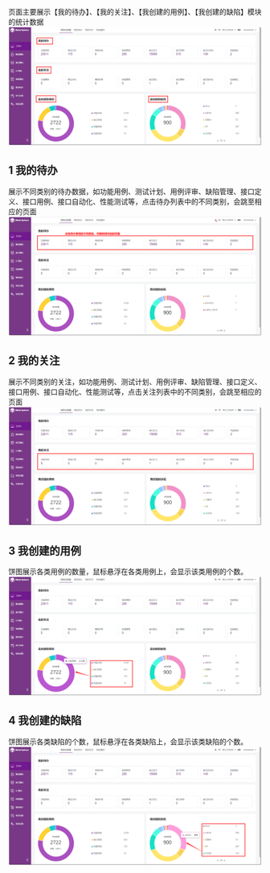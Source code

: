 页面主要展示【我的待办】、【我的关注】、【我创建的用例】、【我创建的缺陷】模块的统计数据
![显示用例个数](../../img/user_manual/my_desk/dashboard/all_1.png)

## 1 我的待办
展示不同类别的待办数据，如功能用例、测试计划、用例评审、缺陷管理、接口定义、接口用例、接口自动化、性能测试等，点击待办列表中的不同类别，会跳至相应的页面
![显示我的待办](../../img/user_manual/my_desk/dashboard/todo_1.png)

## 2 我的关注
展示不同类别的关注，如功能用例、测试计划、用例评审、缺陷管理、接口定义、接口用例、接口自动化、性能测试等，点击关注列表中的不同类别，会跳至相应的页面
![显示我的关注](../../img/user_manual/my_desk/dashboard/attention_1.png)

## 3 我创建的用例
饼图展示各类用例的数量，鼠标悬浮在各类用例上，会显示该类用例的个数。
![显示用例个数](../../img/user_manual/my_desk/dashboard/case_1.png)

## 4 我创建的缺陷
饼图展示各类缺陷的个数，鼠标悬浮在各类缺陷上，会显示该类缺陷的个数。
![显示缺陷个数](../../img/user_manual/my_desk/dashboard/bug_1.png)
